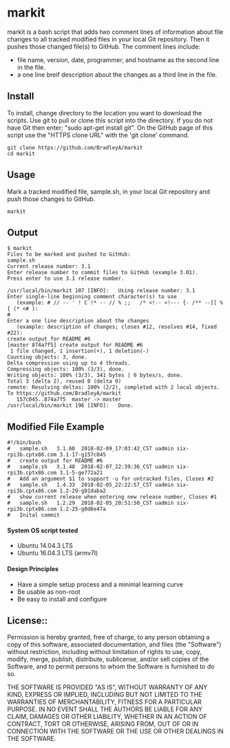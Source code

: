 # markit

markit is a bash script that adds two comment lines of information about file changes to all tracked modified files in your local Git repository.  Then it pushes those changed file(s) to GitHub.  The comment lines include:
 * file name, version, date, programmer, and hostname as the second line in the file.
 * a one line breif description about the changes as a third line in the file.

## Install

To install, change directory to the location you want to download the scripts. Use git to pull or clone this script into the directory. If you do not have Git then enter; "sudo apt-get install git". On the GitHub page of this script use the "HTTPS clone URL" with the 'git clone' command.

    git clone https://github.com/BradleyA/markit
    cd markit

## Usage

Mark a tracked modified file, sample.sh, in your local Git repository and push those changes to GitHub.

    markit 

## Output
    $ markit
    Files to be marked and pushed to GitHub:
    sample.sh
    Current release number: 3.1 
    Enter release number to commit files to GitHub (example 3.01).
	Press enter to use 3.1 release number.
    
    /usr/local/bin/markit 107 [INFO]:	Using release number: 3.1
    Enter single-line beginning comment character(s) to use
       (example: # // -- ' ! C !* -- // % ;;   /* <!-- <!--- {- /** --[[ %{ (* <# ):
    #	
    Enter a one line description about the changes
       (example: description of changes; closes #12, resolves #14, fixed #22):
    create output for README #6
    [master 874a7f5] create output for README #6
     1 file changed, 1 insertion(+), 1 deletion(-)
    Counting objects: 3, done.
    Delta compression using up to 4 threads.
    Compressing objects: 100% (3/3), done.
    Writing objects: 100% (3/3), 341 bytes | 0 bytes/s, done.
    Total 3 (delta 2), reused 0 (delta 0)
    remote: Resolving deltas: 100% (2/2), completed with 2 local objects.
    To https://github.com/BradleyA/markit
       157c045..874a7f5  master -> master
    /usr/local/bin/markit 196 [INFO]:	Done.

## Modified File Example
    #!/bin/bash
    #	sample.sh	3.1.60	2018-02-09_17:03:42_CST uadmin six-rpi3b.cptx86.com 3.1-17-g157c045 
    #	create output for README #6 
    #	sample.sh	3.1.48	2018-02-07_22:39:36_CST uadmin six-rpi3b.cptx86.com 3.1-5-ge772a21 
    #	Add an argument $1 to support -u for untracked files, Closes #2 
    #	sample.sh	1.4.33	2018-02-05_22:22:57_CST uadmin six-rpi3b.cptx86.com 1.2-29-g01daba2
    #	show current release when entering new release number, Closes #1
    #	sample.sh	1.2.29	2018-02-05_20:51:50_CST uadmin six-rpi3b.cptx86.com 1.2-25-g0d6e47a 
    #	Inital commit


#### System OS script tested
 * Ubuntu 14.04.3 LTS
 * Ubuntu 16.04.3 LTS (armv7l)

#### Design Principles
 * Have a simple setup process and a minimal learning curve
 * Be usable as non-root
 * Be easy to install and configure

## License::

Permission is hereby granted, free of charge, to any person obtaining a copy of this software, associated documentation, and files (the "Software") without restriction, including without limitation of rights to use, copy, modify, merge, publish, distribute, sublicense, and/or sell copies of the Software, and to permit persons to whom the Software is furnished to do so.

THE SOFTWARE IS PROVIDED "AS IS", WITHOUT WARRANTY OF ANY KIND, EXPRESS OR IMPLIED, INCLUDING BUT NOT LIMITED TO THE WARRANTIES OF MERCHANTABILITY, FITNESS FOR A PARTICULAR PURPOSE. IN NO EVENT SHALL THE AUTHORS BE LIABLE FOR ANY CLAIM, DAMAGES OR OTHER LIABILITY, WHETHER IN AN ACTION OF CONTRACT, TORT OR OTHERWISE, ARISING FROM, OUT OF OR IN CONNECTION WITH THE SOFTWARE OR THE USE OR OTHER DEALINGS IN THE SOFTWARE.
